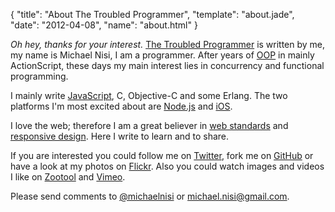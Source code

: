 {
  "title": "About The Troubled Programmer",
  "template": "about.jade",
  "date": "2012-04-08",
  "name": "about.html"
}

*Oh hey, thanks for your interest.* [The Troubled Programmer](/) is written by me, my name is Michael Nisi, I am a programmer. After years of [OOP](http://en.wikipedia.org/wiki/Object-oriented_programming) in mainly ActionScript, these days my main interest lies in concurrency and functional programming. 

I mainly write [JavaScript](https://developer.mozilla.org/en/JavaScript), C, Objective-C and some Erlang. The two platforms I'm most excited about are [Node.js](http://nodejs.org/) and [iOS](https://developer.apple.com/technologies/ios/).

I love the web; therefore I am a great believer in [web standards](http://www.webstandards.org) and [responsive design](http://www.alistapart.com/articles/responsive-web-design). Here I write to learn and to share.

If you are interested you could follow me on [Twitter](http://twitter.com/michaelnisi), fork me on [GitHub](https://github.com/michaelnisi) or have a look at my photos on [Flickr](http://flickr.com/photos/michaelnisi). Also you could watch images and videos I like on [Zootool](http://zoo.tl/u/michaelnisi/) and [Vimeo](http://www.vimeo.com/user5635710/likes).

Please send comments to [@michaelnisi](http://twitter.com/michaelnisi) or <michael.nisi@gmail.com>.
